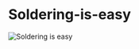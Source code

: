 Soldering-is-easy
=================

![Soldering is easy](https://raw.github.com/Cyberlane/Soldering-is-easy/master/Soldering_is_easy.png)
